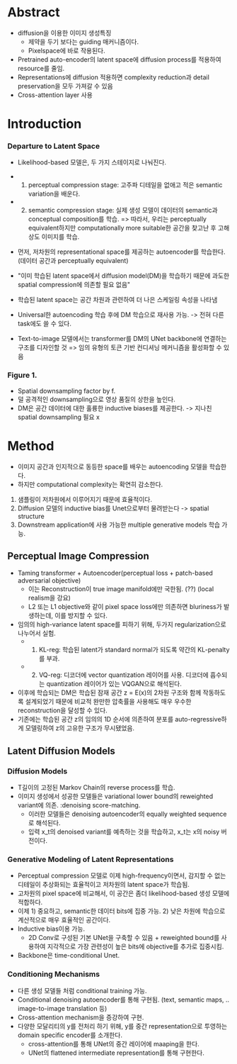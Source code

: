 # Abstract
- diffusion을 이용한 이미지 생성특징
  - 제약을 두기 보다는 guiding 매커니즘이다.
  - Pixelspace에 바로 작용된다.
- Pretrained auto-encoder의 latent space에 diffusion process를 적용하여 resource를 줄임.
- Representations에 diffusion 적용하면 complexity reduction과 detail preservation을 모두 가져갈 수 있음
- Cross-attention layer 사용

# Introduction
### Departure to Latent Space
- Likelihood-based 모델은, 두 가지 스테이지로 나눠진다.
- 1. perceptual compression stage: 고주파 디테일을 없애고 적은 semantic variation을 배운다.
- 2. semantic compression stage: 실제 생성 모델이 데이터의 semantic과 conceptual composition를 학습.
=> 따라서, 우리는 perceptually equivalent하지만 computationally more suitable한 공간을 찾고난 후 고해상도 이미지를 학습.

- 먼저, 저차원의 representational space를 제공하는 autoencoder를 학습한다. (데이터 공간과 perceptually equivalent)
- "이미 학습된 latent space에서 diffusion model(DM)을 학습하기 때문에 과도한 spatial compression에 의존할 필요 없음"
- 학습된 latent space는 공간 차원과 관련하여 더 나은 스케일링 속성을 나타냄
- Universal한 autoencoding 학습 후에 DM 학습으로 재사용 가능. -> 전혀 다른 task에도 쓸 수 있다.
- Text-to-image 모델에서는 transformer를 DM의 UNet backbone에 연결하는 구조를 디자인할 것 => 임의 유형의 토큰 기반 컨디셔닝 메커니즘을 활성화할 수 있음

### Figure 1.
- Spatial downsampling factor by f.
- 덜 공격적인 downsampling으로 영상 품질의 상한을 높인다.
- DM은 공간 데이터에 대한 훌륭한 inductive biases를 제공한다. -> 지나친 spatial downsampling 필요 x


# Method
- 이미지 공간과 인지적으로 동등한 space를 배우는 autoencoding 모델을 학습한다.
- 하지만 computational complexity는 확연히 감소한다.
1) 샘플링이 저차원에서 이루어지기 때문에 효율적이다.
2) Diffusion 모델의 inductive bias를 Unet으로부터 물려받는다 -> spatial structure
3) Downstream application에 사용 가능한 multiple generative models 학습 가능.

## Perceptual Image Compression
- Taming transformer + Autoencoder(perceptual loss + patch-based adversarial objective)
  - 이는 Reconstruction이 true image manifold에만 국한됨. (??) (local realism을 강요)
  - L2 또는 L1 objective와 같이 pixel space loss에만 의존하면 bluriness가 발생하는데, 이를 방지할 수 있다.
- 임의의 high-variance latent space를 피하기 위해, 두가지 regularization으로 나누어서 실험.
  - 1. KL-reg: 학습된 latent가 standard normal가 되도록 약간의 KL-penalty를 부과.
  - 2. VQ-reg: 디코더에 vector quantization 레이어를 사용. 디코더에 흡수되는 quantization 레이어가 있는 VQGAN으로 해석된다.
- 이후에 학습되는 DM은 학습된 잠재 공간 z = E(x)의 2차원 구조와 함께 작동하도록 설계되었기 때문에 비교적 완만한 압축률을 사용해도 매우 우수한 reconstruction을 달성할 수 있다.
- 기존에는 학습된 공간 z의 임의의 1D 순서에 의존하여 분포를 auto-regressive하게 모델링하여 z의 고유한 구조가 무시됐었음.

## Latent Diffusion Models
### Diffusion Models
- T길이의 고정된 Markov Chain의 reverse process를 학습.
- 이미지 생성에서 성공한 모델들은 variational lower bound의 reweighted variant에 의존. :denoising score-matching.
  - 이러한 모델들은 denoising autoencoder의 equally weighted sequence로 해석된다.
  - 입력 x_t의 denoised variant를 예측하는 것을 학습하고, x_t는 x의 noisy 버전이다.
### Generative Modeling of Latent Representations
- Perceptual compression 모델로 이제 high-frequency이면서, 감지할 수 없는 디테일이 추상화되는 효율적이고 저차원의 latent space가 학습됨.
- 고차원의 pixel space에 비교해서, 이 공간은 좀더 likelihood-based 생성 모델에 적합하다.
- 이제 1) 중요하고, semantic한 데이터 bits에 집중 가능. 2) 낮은 차원에 학습으로 계산적으로 매우 효율적인 공간이다.
- Inductive bias이용 가능.
  - 2D Conv로 구성된 기본 UNet을 구축할 수 있음 + reweighted bound를 사용하여 지각적으로 가장 관련성이 높은 bits에 objective를 추가로 집중시킴.
- Backbone은 time-conditional Unet.

### Conditioning Mechanisms
- 다른 생성 모델들 처럼 conditional training 가능.
- Conditional denoising autoencoder를 통해 구현됨. (text, semantic maps, .. image-to-image translation 등)
- Cross-attention mechanism을 증강하여 구현.
- 다양한 모달리티의 y를 전처리 하기 위해, y를 중간 representation으로 투영하는 domain specific encoder를 소개한다.
  - cross-attention를 통해 UNet의 중간 레이어에 maaping을 한다.
  - UNet의 flattened intermediate representation를 통해 구현한다.
